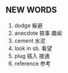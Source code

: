 ## NEW WORDS

1. dodge 躲避
2. anecdote 轶事 趣闻
3. cement 水泥
4. look in sb. 看望
5. plug 插入 接通
6. reference 参考
